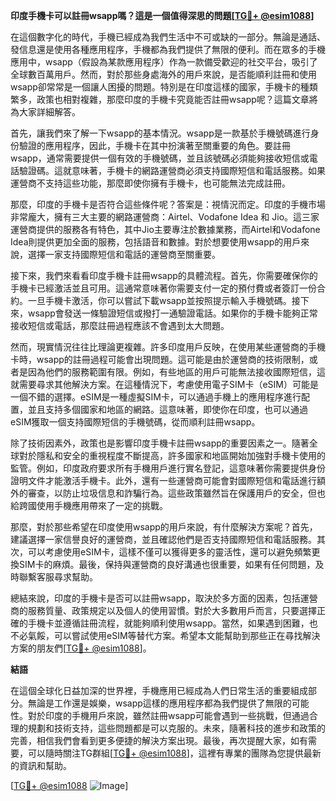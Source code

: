 **印度手機卡可以註冊wsapp嗎？這是一個值得深思的問題[[TG💪+ @esim1088](https://t.me/s/esim1088)]**

在這個數字化的時代，手機已經成為我們生活中不可或缺的一部分。無論是通話、發信息還是使用各種應用程序，手機都為我們提供了無限的便利。而在眾多的手機應用中，wsapp（假設為某款應用程序）作為一款備受歡迎的社交平台，吸引了全球數百萬用戶。然而，對於那些身處海外的用戶來說，是否能順利註冊和使用wsapp卻常常是一個讓人困擾的問題。特別是在印度這樣的國家，手機卡的種類繁多，政策也相對複雜，那麼印度的手機卡究竟能否註冊wsapp呢？這篇文章將為大家詳細解答。

首先，讓我們來了解一下wsapp的基本情況。wsapp是一款基於手機號碼進行身份驗證的應用程序，因此，手機卡在其中扮演著至關重要的角色。要註冊wsapp，通常需要提供一個有效的手機號碼，並且該號碼必須能夠接收短信或電話驗證碼。這就意味著，手機卡的網路運營商必須支持國際短信和電話服務。如果運營商不支持這些功能，那麼即使你擁有手機卡，也可能無法完成註冊。

那麼，印度的手機卡是否符合這些條件呢？答案是：視情況而定。印度的手機市場非常龐大，擁有三大主要的網路運營商：Airtel、Vodafone Idea 和 Jio。這三家運營商提供的服務各有特色，其中Jio主要專注於數據業務，而Airtel和Vodafone Idea則提供更加全面的服務，包括語音和數據。對於想要使用wsapp的用戶來說，選擇一家支持國際短信和電話的運營商至關重要。

接下來，我們來看看印度手機卡註冊wsapp的具體流程。首先，你需要確保你的手機卡已經激活並且可用。這通常意味著你需要支付一定的預付費或者簽訂一份合約。一旦手機卡激活，你可以嘗試下載wsapp並按照提示輸入手機號碼。接下來，wsapp會發送一條驗證短信或撥打一通驗證電話。如果你的手機卡能夠正常接收短信或電話，那麼註冊過程應該不會遇到太大問題。

然而，現實情況往往比理論更複雜。許多印度用戶反映，在使用某些運營商的手機卡時，wsapp的註冊過程可能會出現問題。這可能是由於運營商的技術限制，或者是因為他們的服務範圍有限。例如，有些地區的用戶可能無法接收國際短信，這就需要尋求其他解決方案。在這種情況下，考慮使用電子SIM卡（eSIM）可能是一個不錯的選擇。eSIM是一種虛擬SIM卡，可以通過手機上的應用程序進行配置，並且支持多個國家和地區的網路。這意味著，即使你在印度，也可以通過eSIM獲取一個支持國際短信的手機號碼，從而順利註冊wsapp。

除了技術因素外，政策也是影響印度手機卡註冊wsapp的重要因素之一。隨著全球對於隱私和安全的重視程度不斷提高，許多國家和地區開始加強對手機卡使用的監管。例如，印度政府要求所有手機用戶進行實名登記，這意味著你需要提供身份證明文件才能激活手機卡。此外，還有一些運營商可能會對國際短信和電話進行額外的審查，以防止垃圾信息和詐騙行為。這些政策雖然旨在保護用戶的安全，但也給跨國使用手機應用帶來了一定的挑戰。

那麼，對於那些希望在印度使用wsapp的用戶來說，有什麼解決方案呢？首先，建議選擇一家信譽良好的運營商，並且確認他們是否支持國際短信和電話服務。其次，可以考慮使用eSIM卡，這樣不僅可以獲得更多的靈活性，還可以避免頻繁更換SIM卡的麻煩。最後，保持與運營商的良好溝通也很重要，如果有任何問題，及時聯繫客服尋求幫助。

總結來說，印度的手機卡是否可以註冊wsapp，取決於多方面的因素，包括運營商的服務質量、政策規定以及個人的使用習慣。對於大多數用戶而言，只要選擇正確的手機卡並遵循註冊流程，就能夠順利使用wsapp。當然，如果遇到困難，也不必氣餒，可以嘗試使用eSIM等替代方案。希望本文能幫助到那些正在尋找解決方案的朋友們[[TG💪+ @esim1088](https://t.me/s/esim1088)]。

**結語**

在這個全球化日益加深的世界裡，手機應用已經成為人們日常生活的重要組成部分。無論是工作還是娛樂，wsapp這樣的應用程序都為我們提供了無限的可能性。對於印度的手機用戶來說，雖然註冊wsapp可能會遇到一些挑戰，但通過合理的規劃和技術支持，這些問題都是可以克服的。未來，隨著科技的進步和政策的完善，相信我們會看到更多便捷的解決方案出現。最後，再次提醒大家，如有需要，可以隨時關注TG群組[[TG💪+ @esim1088](https://t.me/s/esim1088)]，這裡有專業的團隊為您提供最新的資訊和幫助。

[[TG💪+ @esim1088](https://t.me/s/esim1088) ![Image](https://i.postimg.cc/4NQfJmqS/Snipaste-2025-05-13-00-14-12.png)]